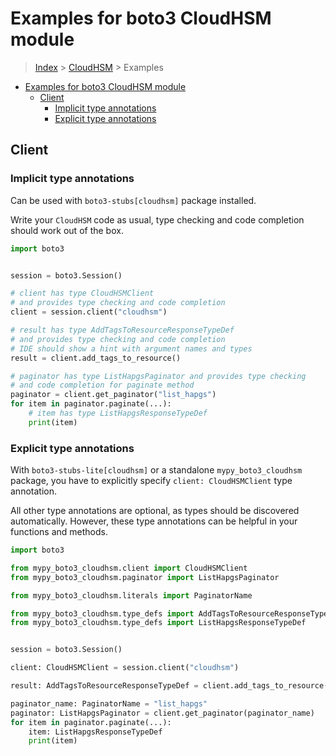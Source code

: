 <a id="examples-for-boto3-cloudhsm-module"></a>

# Examples for boto3 CloudHSM module

> [Index](../README.md) > [CloudHSM](./README.md) > Examples

- [Examples for boto3 CloudHSM module](#examples-for-boto3-cloudhsm-module)
  - [Client](#client)
    - [Implicit type annotations](#implicit-type-annotations)
    - [Explicit type annotations](#explicit-type-annotations)

<a id="client"></a>

## Client

<a id="implicit-type-annotations"></a>

### Implicit type annotations

Can be used with `boto3-stubs[cloudhsm]` package installed.

Write your `CloudHSM` code as usual, type checking and code completion should
work out of the box.

```python
import boto3


session = boto3.Session()

# client has type CloudHSMClient
# and provides type checking and code completion
client = session.client("cloudhsm")

# result has type AddTagsToResourceResponseTypeDef
# and provides type checking and code completion
# IDE should show a hint with argument names and types
result = client.add_tags_to_resource()

# paginator has type ListHapgsPaginator and provides type checking
# and code completion for paginate method
paginator = client.get_paginator("list_hapgs")
for item in paginator.paginate(...):
    # item has type ListHapgsResponseTypeDef
    print(item)
```

<a id="explicit-type-annotations"></a>

### Explicit type annotations

With `boto3-stubs-lite[cloudhsm]` or a standalone `mypy_boto3_cloudhsm`
package, you have to explicitly specify `client: CloudHSMClient` type
annotation.

All other type annotations are optional, as types should be discovered
automatically. However, these type annotations can be helpful in your functions
and methods.

```python
import boto3

from mypy_boto3_cloudhsm.client import CloudHSMClient
from mypy_boto3_cloudhsm.paginator import ListHapgsPaginator

from mypy_boto3_cloudhsm.literals import PaginatorName

from mypy_boto3_cloudhsm.type_defs import AddTagsToResourceResponseTypeDef
from mypy_boto3_cloudhsm.type_defs import ListHapgsResponseTypeDef


session = boto3.Session()

client: CloudHSMClient = session.client("cloudhsm")

result: AddTagsToResourceResponseTypeDef = client.add_tags_to_resource()

paginator_name: PaginatorName = "list_hapgs"
paginator: ListHapgsPaginator = client.get_paginator(paginator_name)
for item in paginator.paginate(...):
    item: ListHapgsResponseTypeDef
    print(item)
```
